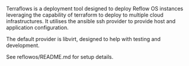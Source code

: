 Terraflows is a deployment tool designed to deploy Reflow OS instances leveraging the capability of terraform to deploy to multiple cloud infrastructures. It utilises the ansible ssh provider to provide host and application configuration. 

The default provider is libvirt, designed to help with testing and development.

See reflowos/README.md for setup details.
